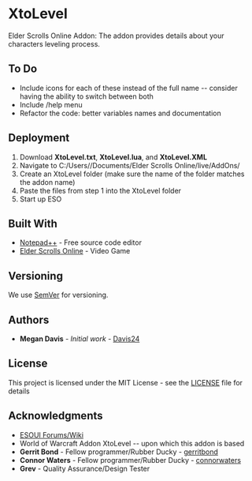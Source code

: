 # XtoLevel

Elder Scrolls Online Addon: The addon provides details about your characters leveling process.

## To Do

* Include icons for each of these instead of the full name -- consider having the ability to switch between both
* Include /help menu
* Refactor the code: better variables names and documentation

## Deployment

1) Download **XtoLevel.txt**, **XtoLevel.lua**, and **XtoLevel.XML**
2) Navigate to C:/Users/<username>/Documents/Elder Scrolls Online/live/AddOns/
3) Create an XtoLevel folder (make sure the name of the folder matches the addon name)
4) Paste the files from step 1 into the XtoLevel folder
5) Start up ESO

## Built With

* [Notepad++](https://notepad-plus-plus.org/) - Free source code editor
* [Elder Scrolls Online](http://www.elderscrollsonline.com/en-us/agegate) - Video Game

## Versioning

We use [SemVer](http://semver.org/) for versioning. 

## Authors

* **Megan Davis** - *Initial work* - [Davis24](https://github.com/Davis24)

## License

This project is licensed under the MIT License - see the [LICENSE](LICENSE) file for details

## Acknowledgments

* [ESOUI Forums/Wiki](http://www.esoui.com/community.php)
* World of Warcraft Addon XtoLevel -- upon which this addon is based
* **Gerrit Bond** - Fellow programmer/Rubber Ducky - [gerritbond](https://github.com/gerritbond)
* **Connor Waters** - Fellow programmer/Rubber Ducky - [connorwaters](https://github.com/connorwaters)
* **Grev** - Quality Assurance/Design Tester 

